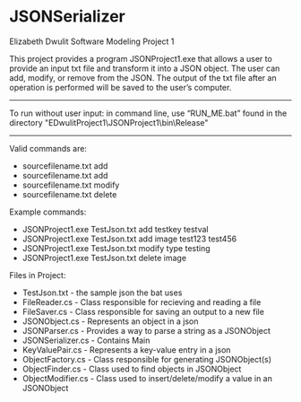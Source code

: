 # JSONSerializer

Elizabeth Dwulit
Software Modeling
Project 1

This project provides a program JSONProject1.exe that allows a user to provide an input txt file and transform it into a JSON object. The user can add, modify, or remove from the JSON. The output of the txt file after an operation is performed will be saved to the user’s computer.

***************************
To run without user input: in command line, use “RUN_ME.bat” found in the directory "EDwulitProject1\JSONProject1\bin\Release"
**************************

Valid commands are:
- sourcefilename.txt add <newKey> <value>
- sourcefilename.txt add <key> <newKey> <value>
- sourcefilename.txt modify <key> <replacement string value>
- sourcefilename.txt delete <key>

Example commands:
- JSONProject1.exe TestJson.txt add testkey testval
- JSONProject1.exe TestJson.txt add image test123 test456
- JSONProject1.exe TestJson.txt modify type testing
- JSONProject1.exe TestJson.txt delete image

Files in Project:
- TestJson.txt - the sample json the bat uses
- FileReader.cs - Class responsible for recieving and reading a file
- FileSaver.cs - Class responsible for saving an output to a new file
- JSONObject.cs - Represents an object in a json
- JSONParser.cs - Provides a way to parse a string as a JSONObject
- JSONSerializer.cs - Contains Main
- KeyValuePair.cs - Represents a key-value entry in a json
- ObjectFactory.cs - Class responsible for generating JSONObject(s)
- ObjectFinder.cs - Class used to find objects in JSONObject
- ObjectModifier.cs - Class used to insert/delete/modify a value in an JSONObject
